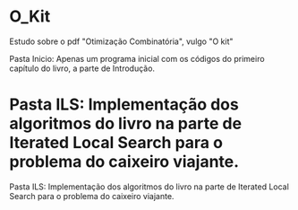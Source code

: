 # O_Kit
Estudo sobre o pdf "Otimização Combinatória", vulgo "O kit"

Pasta Inicio: Apenas um programa inicial com os códigos do primeiro capítulo do livro, a parte de Introdução.

Pasta ILS: Implementação dos algoritmos do livro na parte de Iterated Local Search para o problema do caixeiro viajante.
=======
Pasta ILS: Implementação dos algoritmos do livro na parte de Iterated Local Search para o problema do caixeiro viajante.
